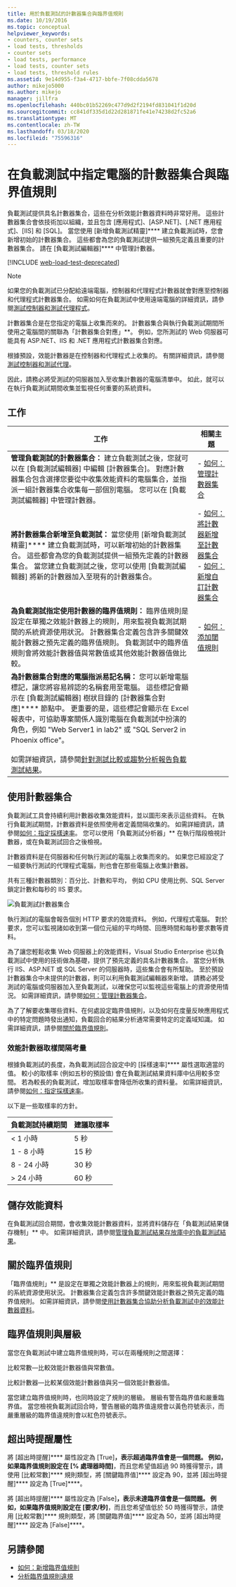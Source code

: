 ```yaml
---
title: 用於負載測試的計數器集合與臨界值規則
ms.date: 10/19/2016
ms.topic: conceptual
helpviewer_keywords:
- counters, counter sets
- load tests, thresholds
- counter sets
- load tests, performance
- load tests, counter sets
- load tests, threshold rules
ms.assetid: 9e14d955-f3a4-4717-bbfe-7f08cdda5678
author: mikejo5000
ms.author: mikejo
manager: jillfra
ms.openlocfilehash: 440bc01b52269c477d9d2f2194fd831041f1d20d
ms.sourcegitcommit: cc841df335d1d22d281871fe41e74238d2fc52a6
ms.translationtype: MT
ms.contentlocale: zh-TW
ms.lasthandoff: 03/18/2020
ms.locfileid: "75596316"
---
```

# <a name="specify-counter-sets-and-threshold-rules-for-computers-in-a-load-test"></a>在負載測試中指定電腦的計數器集合與臨界值規則

負載測試提供具名計數器集合，這些在分析效能計數器資料時非常好用。 這些計數器集合會依技術加以組織，並且包含 [應用程式]、[ASP.NET]、[.NET 應用程式]、[IIS] 和 [SQL]。 當您使用 [新增負載測試精靈]**** 建立負載測試時，您會新增初始的計數器集合。 這些都會為您的負載測試提供一組預先定義且重要的計數器集合。 請在 [負載測試編輯器]**** 中管理計數器。

[!INCLUDE [web-load-test-deprecated](includes/web-load-test-deprecated.md)]

> [!NOTE]
> 如果您的負載測試已分配給遠端電腦，控制器和代理程式計數器就會對應至控制器和代理程式計數器集合。 如需如何在負載測試中使用遠端電腦的詳細資訊，請參閱[測試控制器和測試代理程式](configure-test-agents-and-controllers-for-load-tests.md)。

計數器集合是在您指定的電腦上收集而來的。 計數器集合與執行負載測試期間所使用之電腦間的關聯為「計數器集合對應」**。 例如，您所測試的 Web 伺服器可能具有 ASP.NET、IIS 和 .NET 應用程式計數器集合對應。

根據預設，效能計數器是在控制器和代理程式上收集的。 有關詳細資訊，請參閱[測試控制器和測試代理](configure-test-agents-and-controllers-for-load-tests.md)。

因此，請務必將受測試的伺服器加入至收集計數器的電腦清單中。 如此，就可以在執行負載測試期間收集並監視任何重要的系統資料。

## <a name="tasks"></a>工作

|工作|相關主題|
|-|-----------------------|
|**管理負載測試的計數器集合：** 建立負載測試之後，您就可以在 [負載測試編輯器] 中編輯 [計數器集合]。 對應計數器集合包含選擇您要從中收集效能資料的電腦集合，並指派一組計數器集合收集每一部個別電腦。 您可以在 [負載測試編輯器] 中管理計數器。|-   [如何：管理計數器集合](../test/how-to-manage-counter-sets-using-the-load-test-editor.md)|
|**將計數器集合新增至負載測試：** 當您使用 [新增負載測試精靈]**** 建立負載測試時，可以新增初始的計數器集合。 這些都會為您的負載測試提供一組預先定義的計數器集合。 當您建立負載測試之後，您可以使用 [負載測試編輯器] 將新的計數器加入至現有的計數器集合。|-   [如何：將計數器新增至計數器集合](../test/how-to-add-counters-to-counter-sets-using-the-load-test-editor.md)<br />-   [如何：新增自訂計數器集合](../test/how-to-add-custom-counter-sets-using-the-load-test-editor.md)|
|**為負載測試指定使用計數器的臨界值規則：** 臨界值規則是設定在單獨之效能計數器上的規則，用來監視負載測試期間的系統資源使用狀況。 計數器集合定義包含許多關鍵效能計數器之預先定義的臨界值規則。 負載測試中的臨界值規則會將效能計數器值與常數值或其他效能計數器值做比較。|-   [如何：添加閾值規則](../test/how-to-add-a-threshold-rule-using-the-load-test-editor.md)|
|**為計數器集合對應的電腦指派易記名稱：** 您可以新增電腦標記，讓您將容易辨認的名稱套用至電腦。 這些標記會顯示在 [負載測試編輯器] 樹狀目錄的 [計數器集合對應]**** 節點中。 更重要的是，這些標記會顯示在 Excel 報表中，可協助專案關係人識別電腦在負載測試中扮演的角色，例如 "Web Server1 in lab2" 或 "SQL Server2 in Phoenix office"。<br /><br /> 如需詳細資訊，請參閱[針對測試比較或趨勢分析報告負載測試結果](../test/compare-load-test-results.md)。||

## <a name="use-counter-sets"></a>使用計數器集合

負載測試工具會持續利用計數器收集效能資料，並以圖形來表示這些資料。 在執行負載測試期間，計數器資料是依照使用者定義間隔收集的。 如需詳細資訊，請參閱[如何：指定採樣速率](../test/how-to-specify-the-sample-rate-for-a-load-test.md)。 您可以使用「負載測試分析器」** 在執行階段檢視計數器，或在負載測試回合之後檢視。

計數器資料是在伺服器和任何執行測試的電腦上收集而來的。 如果您已經設定了一組要執行測試的代理程式電腦，則也會在那些電腦上收集計數器。

共有三種計數器類別：百分比、計數和平均， 例如 CPU 使用比例、SQL Server 鎖定計數和每秒的 IIS 要求。

![負載測試計數器集合](../test/media/loadtestcountersets.png)

執行測試的電腦會報告個別 HTTP 要求的效能資料。 例如，代理程式電腦。 對於要求，您可以監視諸如收到第一個位元組的平均時間、回應時間和每秒要求數等資料。

為了讓您輕鬆收集 Web 伺服器上的效能資料，Visual Studio Enterprise 也以負載測試中使用的技術做為基礎，提供了預先定義的具名計數器集合。 當您分析執行 IIS、ASP.NET 或 SQL Server 的伺服器時，這些集合會有所幫助。 至於預設計數器集合中未提供的計數器，則可以利用負載測試編輯器來新增。 請務必將受測試的電腦或伺服器加入至負載測試，以確保您可以監視這些電腦上的資源使用情況。 如需詳細資訊，請參閱[如何：管理計數器集合](../test/how-to-manage-counter-sets-using-the-load-test-editor.md)。

為了了解要收集哪些資料、在何處設定臨界值規則，以及如何在度量反映應用程式中的特定問題時發出通知，負載回合的結果分析通常需要特定的定義域知識。 如需詳細資訊，請參閱[關於臨界值規則](#about-threshold-rules)。

### <a name="performance-counter-sampling-interval-considerations"></a>效能計數器取樣間隔考量

根據負載測試的長度，為負載測試回合設定中的 [採樣速率]**** 屬性選取適當的值。 較小的取樣率 (例如五秒的預設值) 會在負載測試結果資料庫中佔用較多空間。 若為較長的負載測試，增加取樣率會降低所收集的資料量。 如需詳細資訊，請參閱[如何：指定採樣速率](../test/how-to-specify-the-sample-rate-for-a-load-test.md)。

以下是一些取樣率的方針。

|負載測試持續期間|建議取樣率|
|-|-----------------------------|
|\< 1 小時|5 秒|
|1 - 8 小時|15 秒|
|8 - 24 小時|30 秒|
|> 24 小時|60 秒|

## <a name="store-performance-data"></a>儲存效能資料

在負載測試回合期間，會收集效能計數器資料，並將資料儲存在「負載測試結果儲存機制」** 中。 如需詳細資訊，請參閱[管理負載測試結果存放庫中的負載測試結果](../test/manage-load-test-results-in-the-load-test-results-repository.md)。

## <a name="about-threshold-rules"></a>關於臨界值規則

「臨界值規則」** 是設定在單獨之效能計數器上的規則，用來監視負載測試期間的系統資源使用狀況。 計數器集合定義包含許多關鍵效能計數器之預先定義的臨界值規則。 如需詳細資訊，請參閱[使用計數器集合協助分析負載測試中的效能計數器資料](../test/specify-counter-sets-and-threshold-rules-for-load-testing.md)。

## <a name="threshold-rules-and-levels"></a>臨界值規則與層級

當您在負載測試中建立臨界值規則時，可以在兩種規則之間選擇：

比較常數&mdash;比較效能計數器值與常數值。

比較計數器&mdash;比較某個效能計數器值與另一個效能計數器值。

當您建立臨界值規則時，也同時設定了規則的層級。 層級有警告臨界值和嚴重臨界值。 當您檢視負載測試回合時，警告層級的臨界值違規會以黃色符號表示，而嚴重層級的臨界值違規則會以紅色符號表示。

## <a name="the-alert-if-over-property"></a>超出時提醒屬性

將 [超出時提醒]**** 屬性設定為 [True]****，表示超過臨界值會是一個問題。 例如，如果臨界值規則設定在 [% 處理器時間]****，而且您希望值超過 90 時獲得警示，請使用 [比較常數]**** 規則類型，將 [關鍵臨界值]**** 設定為 90，並將 [超出時提醒]**** 設定為 [True]****。

將 [超出時提醒]**** 屬性設定為 [False]****，表示未達臨界值會是一個問題。 例如，如果臨界值規則設定在 [要求/秒]****，而且您希望值低於 50 時獲得警示，請使用 [比較常數]**** 規則類型，將 [關鍵臨界值]**** 設定為 50，並將 [超出時提醒]**** 設定為 [False]****。

## <a name="see-also"></a>另請參閱

- [如何：新增臨界值規則](../test/how-to-add-a-threshold-rule-using-the-load-test-editor.md)
- [分析臨界值規則違規](../test/analyze-threshold-rule-violations-in-load-tests.md)
